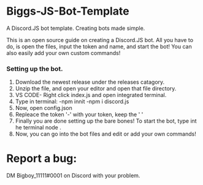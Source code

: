 # Biggs-JS-Bot-Template
A Discord.JS bot template.
Creating bots made simple.

This is an open source guide on creating a Discord.JS bot. All you have to do, is open the files, input the token and name, and start the bot! You can also easily add your own custom commands!

### Setting up the bot.

1. Download the newest release under the releases catagory.
2. Unzip the file, and open your editor and open that file directory.
3. VS CODE- Right click index.js and open integrated terminal.
4. Type in terminal:
     -npm innit
     -npm i discord.js
5. Now, open config.json
6. Repleace the token '-' with your token, keep the ' '
7. Finally you are done setting up the bare bones! To start the bot, type int he terminal node .
8. Now, you can go into the bot files and edit or add your own commands!


# Report a bug:
DM Bigboy_11111#0001 on Discord with your problem.

